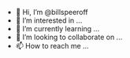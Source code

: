 - 👋 Hi, I’m @billspeeroff
- 👀 I’m interested in ...
- 🌱 I’m currently learning ...
- 💞️ I’m looking to collaborate on ...
- 📫 How to reach me ...

<!---
billspeeroff/billspeeroff is a ✨ special ✨ repository because its `README.md` (this file) appears on your GitHub profile.
You can click the Preview link to take a look at your changes.
--->
